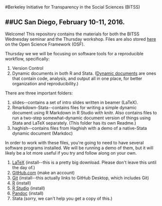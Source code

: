 #Berkeley Initiative for Transparency in the Social Sciences (BITSS)

##UC San Diego, February 10-11, 2016.
--------------------------------------

Welcome! This repository contains the materials for both the  BITSS Wednesday seminar and the Thursday workshop. Files are also stored [here](https://osf.io/fdwyx/) on the Open Science Framework (OSF).

Thursday we we will be focusing on software tools for a reproducible workflow, specifically:

1. Version Control
2. Dynamic documents in both R and Stata. ([Dynamic documents](http://rmarkdown.rstudio.com/) are ones that contain code, analysis, and output all in one place, for better organization and reproducibility.)

There are three important folders:

1. slides--contains a set of intro slides written in beamer (LaTeX).
2. Rmarkdown-Stata--contains files for writing a simple dynamic document using R Markdown in R Studio with knitr. Also contains files to run a two-step somewhat-dynamic document version of things using Stata and LaTeX separately. (This folder has its own Readme.)
3. haghish--contains files from Haghish with a demo of a native-Stata dynamic document (Markdoc)

In order to work with these files, you're going to need to have several software programs installed. We will be running a demo of them, but it will likely be a lot more useful if you try and follow along on your own.

1. [LaTeX](https://latex-project.org/ftp.html) (install--this is a pretty big download. Please don't leave this until the day of.)
3. [GitHub.com](http://github.com) (make an account)
4. [Git](https://desktop.github.com/) (install--this actually links to GitHub Desktop, which includes Git)
5. [R](https://www.r-project.org/) (install)
6. [R Studio](https://www.rstudio.com/products/RStudio/) (install)
7. [Pandoc](http://pandoc.org/installing.html) (install)
8. Stata (sorry, we can't help you get a copy of this.)
